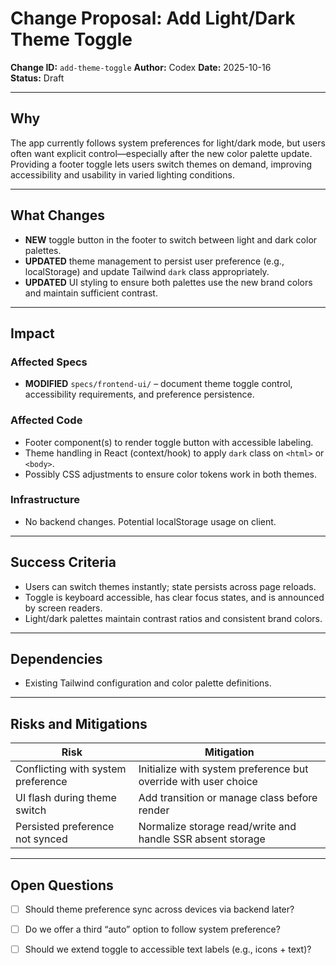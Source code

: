 # Change Proposal: Add Light/Dark Theme Toggle

**Change ID:** `add-theme-toggle`
**Author:** Codex
**Date:** 2025-10-16  
**Status:** Draft

---

## Why

The app currently follows system preferences for light/dark mode, but users often want explicit control—especially after the new color palette update. Providing a footer toggle lets users switch themes on demand, improving accessibility and usability in varied lighting conditions.

---

## What Changes

- **NEW** toggle button in the footer to switch between light and dark color palettes.
- **UPDATED** theme management to persist user preference (e.g., localStorage) and update Tailwind `dark` class appropriately.
- **UPDATED** UI styling to ensure both palettes use the new brand colors and maintain sufficient contrast.

---

## Impact

### Affected Specs
- **MODIFIED** `specs/frontend-ui/` – document theme toggle control, accessibility requirements, and preference persistence.

### Affected Code
- Footer component(s) to render toggle button with accessible labeling.
- Theme handling in React (context/hook) to apply `dark` class on `<html>` or `<body>`.
- Possibly CSS adjustments to ensure color tokens work in both themes.

### Infrastructure
- No backend changes. Potential localStorage usage on client.

---

## Success Criteria

- Users can switch themes instantly; state persists across page reloads.
- Toggle is keyboard accessible, has clear focus states, and is announced by screen readers.
- Light/dark palettes maintain contrast ratios and consistent brand colors.

---

## Dependencies

- Existing Tailwind configuration and color palette definitions.

---

## Risks and Mitigations

| Risk | Mitigation |
|------|------------|
| Conflicting with system preference | Initialize with system preference but override with user choice |
| UI flash during theme switch | Add transition or manage class before render |
| Persisted preference not synced | Normalize storage read/write and handle SSR absent storage |

---

## Open Questions

- [ ] Should theme preference sync across devices via backend later?
- [ ] Do we offer a third “auto” option to follow system preference?
- [ ] Should we extend toggle to accessible text labels (e.g., icons + text)?

